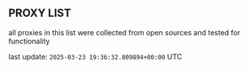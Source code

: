 ## PROXY LIST

all proxies in this list were collected from open sources and tested for functionality

last update: `2025-03-23 19:36:32.809894+00:00` UTC
